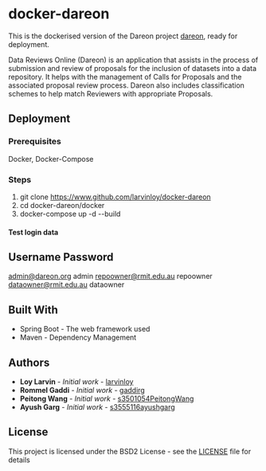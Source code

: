 # docker-dareon

This is the dockerised version of the Dareon project [dareon](https://github.com/larvinloy/dareon), ready for deployment.

Data Reviews Online (Dareon) is an application that assists in the process of submission and review of proposals for the inclusion 
of datasets into a data repository. It helps with the management of Calls for Proposals and the associated proposal review 
process. Dareon also includes classification schemes to help match Reviewers with appropriate Proposals.

## Deployment

### Prerequisites
Docker, Docker-Compose

### Steps
1. git clone https://www.github.com/larvinloy/docker-dareon
2. cd docker-dareon/docker
3. docker-compose up -d --build

#### Test login data
Username                Password
-----------------------------------
admin@dareon.org        admin
repoowner@rmit.edu.au   repoowner
dataowner@rmit.edu.au   dataowner

## Built With

* Spring Boot - The web framework used
* Maven - Dependency Management

## Authors

* **Loy Larvin** - *Initial work* - [larvinloy](https://github.com/larvinloy)
* **Rommel Gaddi** - *Initial work* - [gaddirg](https://github.com/gaddirg)
* **Peitong Wang** - *Initial work* - [s3501054PeitongWang](https://github.com/s3501054PeitongWang)
* **Ayush Garg** - *Initial work* - [s3555116ayushgarg](https://github.com/s3555116ayushgarg)

## License

This project is licensed under the BSD2 License - see the [LICENSE](https://github.com/larvinloy/docker-dareon/blob/master/License) file for details
